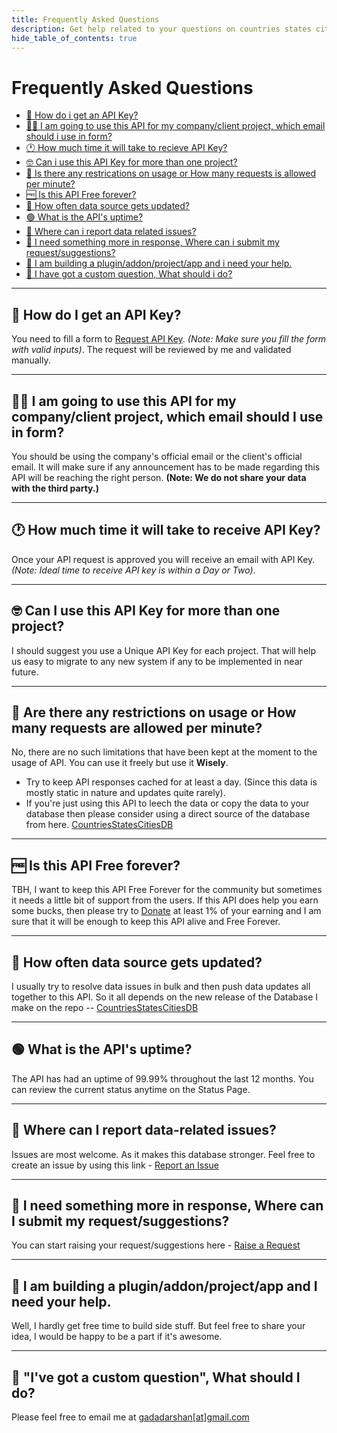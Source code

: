 ```yaml
---
title: Frequently Asked Questions
description: Get help related to your questions on countries states cities api here.
hide_table_of_contents: true
---
```


# Frequently Asked Questions

  - [🔑 How do i get an API Key?](#-how-do-i-get-an-api-key)
  - [👨‍💻 I am going to use this API for my company/client project, which email should i use in form?](#-i-am-going-to-use-this-api-for-my-companyclient-project-which-email-should-i-use-in-form)
  - [🕐 How much time it will take to recieve API Key?](#-how-much-time-it-will-take-to-receive-api-key)
  - [🤓 Can i use this API Key for more than one project?](#-can-i-use-this-api-key-for-more-than-one-project)
  - [🔞 Is there any restrications on usage or How many requests is allowed per minute?](#-are-there-any-restrictions-on-usage-or-how-many-requests-are-allowed-per-minute)
  - [🆓 Is this API Free forever?](#-is-this-api-free-forever)
  - [🤔 How often data source gets updated?](#-how-often-data-source-gets-updated)
  - [🟢 What is the API's uptime?](#🟢-what-is-the-apis-uptime)
  - [📝 Where can i report data related issues?](#-where-can-i-report-data-related-issues)
  - [🍕 I need something more in response, Where can i submit my request/suggestions?](#-i-need-something-more-in-response-where-can-i-submit-my-requestsuggestions)
  - [🙏 I am building a plugin/addon/project/app and i need your help.](#-i-am-building-a-pluginaddonprojectapp-and-i-need-your-help)
  - [🤷 I have got a custom question, What should i do?](#🤷-ive-got-a-custom-question-what-should-i-do)

---
## 🔑 How do I get an API Key?

You need to fill a form to [Request API Key](https://countrystatecity.in/request). 
_(Note: Make sure you fill the form with valid inputs)_. 
The request will be reviewed by me and validated manually.

---
## 👨‍💻 I am going to use this API for my company/client project, which email should I use in form?

You should be using the company's official email or the client's official email. It will make sure if any announcement has to be made regarding this API will be reaching the right person. __(Note: We do not share your data with the third party.)__

---
## 🕐 How much time it will take to receive API Key?

Once your API request is approved you will receive an email with API Key. _(Note: Ideal time to receive API key is within a Day or Two)_.

---
## 🤓 Can I use this API Key for more than one project?

I should suggest you use a Unique API Key for each project. That will help us easy to migrate to any new system if any to be implemented in near future.

---
## 🔞 Are there any restrictions on usage or How many requests are allowed per minute?

No, there are no such limitations that have been kept at the moment to the usage of API. You can use it freely but use it **Wisely**.
* Try to keep API responses cached for at least a day. (Since this data is mostly static in nature and updates quite rarely).
* If you're just using this API to leech the data or copy the data to your database then please consider using a direct source of the database from here. [CountriesStatesCitiesDB](https://github.com/dr5hn/countries-states-cities-database) 

---
## 🆓 Is this API Free forever?

TBH, I want to keep this API Free Forever for the community but sometimes it needs a little bit of support from the users. If this API does help you earn some bucks, then please try to [Donate](https://countrystatecity.in/donate) at least 1% of your earning and I am sure that it will be enough to keep this API alive and Free Forever.

---
## 🤔 How often data source gets updated?

I usually try to resolve data issues in bulk and then push data updates all together to this API. So it all depends on the new release of the Database I make on the repo -- [CountriesStatesCitiesDB](https://github.com/dr5hn/countries-states-cities-database)

---
## 🟢 What is the API's uptime?

The API has had an uptime of 99.99% throughout the last 12 months. You can review the current status anytime on the Status Page.

---
## 📝 Where can I report data-related issues?

Issues are most welcome. As it makes this database stronger. Feel free to create an issue by using this link - [Report an Issue](https://github.com/dr5hn/countries-states-cities-database/issues/new)

---
## 🍕 I need something more in response, Where can I submit my request/suggestions?

You can start raising your request/suggestions here - [Raise a Request](https://github.com/dr5hn/countries-states-cities-database/discussions/151)

---
## 🙏 I am building a plugin/addon/project/app and I need your help.

Well, I hardly get free time to build side stuff. But feel free to share your idea, I would be happy to be a part if it's awesome.

---
## 🤷 "I've got a custom question", What should I do?

Please feel free to email me at [gadadarshan[at]gmail.com](mailto:gadadarshan@gmail.com)
